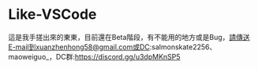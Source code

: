 # Like-VSCode
這是我手搓出來的東東，目前還在Beta階段，有不能用的地方或是Bug，請傳送E-mail到xuanzhenhong58@gmail.com或DC:salmonskate2256、maoweiguo_，DC群:https://discord.gg/u3dpMKnSP5
